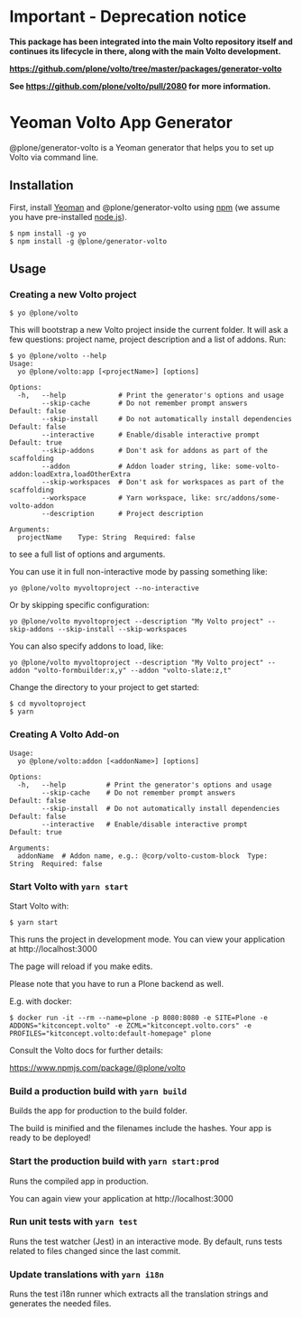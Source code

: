# Important - Deprecation notice

**This package has been integrated into the main Volto repository itself and continues its
lifecycle in there, along with the main Volto development.**

**https://github.com/plone/volto/tree/master/packages/generator-volto**

**See https://github.com/plone/volto/pull/2080 for more information.**

# Yeoman Volto App Generator

@plone/generator-volto is a Yeoman generator that helps you to set up Volto via command line.

## Installation

First, install [Yeoman](http://yeoman.io) and @plone/generator-volto using [npm](https://www.npmjs.com/) (we assume you have pre-installed [node.js](https://nodejs.org/)).

```
$ npm install -g yo
$ npm install -g @plone/generator-volto
```

## Usage

### Creating a new Volto project

```
$ yo @plone/volto
```

This will bootstrap a new Volto project inside the current folder. It will ask
a few questions: project name, project description and a list of addons. Run:

```console
$ yo @plone/volto --help
Usage:
  yo @plone/volto:app [<projectName>] [options]

Options:
  -h,   --help             # Print the generator's options and usage
        --skip-cache       # Do not remember prompt answers                                        Default: false
        --skip-install     # Do not automatically install dependencies                             Default: false
        --interactive      # Enable/disable interactive prompt                                     Default: true
        --skip-addons      # Don't ask for addons as part of the scaffolding
        --addon            # Addon loader string, like: some-volto-addon:loadExtra,loadOtherExtra
        --skip-workspaces  # Don't ask for workspaces as part of the scaffolding
        --workspace        # Yarn workspace, like: src/addons/some-volto-addon
        --description      # Project description

Arguments:
  projectName    Type: String  Required: false

```

to see a full list of options and arguments.

You can use it in full non-interactive mode by passing something like:

```
yo @plone/volto myvoltoproject --no-interactive
```

Or by skipping specific configuration:

```
yo @plone/volto myvoltoproject --description "My Volto project" --skip-addons --skip-install --skip-workspaces
```

You can also specify addons to load, like:

```
yo @plone/volto myvoltoproject --description "My Volto project" --addon "volto-formbuilder:x,y" --addon "volto-slate:z,t"
```

Change the directory to your project to get started:

```
$ cd myvoltoproject
$ yarn
```

### Creating A Volto Add-on

```console
Usage:
  yo @plone/volto:addon [<addonName>] [options]

Options:
  -h,   --help          # Print the generator's options and usage
        --skip-cache    # Do not remember prompt answers             Default: false
        --skip-install  # Do not automatically install dependencies  Default: false
        --interactive   # Enable/disable interactive prompt          Default: true

Arguments:
  addonName  # Addon name, e.g.: @corp/volto-custom-block  Type: String  Required: false

```

### Start Volto with `yarn start`

Start Volto with:

```
$ yarn start
```

This runs the project in development mode.
You can view your application at http://localhost:3000

The page will reload if you make edits.

Please note that you have to run a Plone backend as well.

E.g. with docker:

```
$ docker run -it --rm --name=plone -p 8080:8080 -e SITE=Plone -e ADDONS="kitconcept.volto" -e ZCML="kitconcept.volto.cors" -e PROFILES="kitconcept.volto:default-homepage" plone
```

Consult the Volto docs for further details:

https://www.npmjs.com/package/@plone/volto

### Build a production build with `yarn build`

Builds the app for production to the build folder.

The build is minified and the filenames include the hashes. Your app is ready to be deployed!

### Start the production build with `yarn start:prod`

Runs the compiled app in production.

You can again view your application at http://localhost:3000

### Run unit tests with `yarn test`

Runs the test watcher (Jest) in an interactive mode. By default, runs tests related to files changed since the last commit.

### Update translations with `yarn i18n`

Runs the test i18n runner which extracts all the translation strings and generates the needed files.
